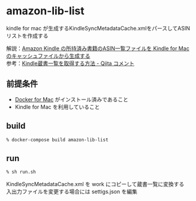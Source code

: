 # amazon-lib-list

kindle for mac が生成するKindleSyncMetadataCache.xmlをパースしてASINリストを作成する

解説：[Amazon Kindle の所持済み書籍のASIN一覧ファイルを Kindle for Mac のキャッシュファイルから生成する](https://www.du-soleil.com/entry/kindle-asin-list-python)  
参考：[Kindle蔵書一覧を取得する方法 - Qiita コメント](https://qiita.com/taka_hira/items/8a9181c0733de2c9f8ee#comment-55d0067c26a2fcbaa184)

## 前提条件

* [Docker for Mac](https://docs.docker.jp/docker-for-mac/install.html) がインストール済みであること
* Kindle for Mac を利用していること

## build

```bash
% docker-compose build amazon-lib-list
```

## run

```bash
% sh run.sh
```

KindleSyncMetadataCache.xml を work にコピーして蔵書一覧に変換する  
入出力ファイルを変更する場合には settigs.json を編集
